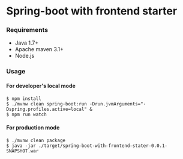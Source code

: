 # Spring-boot with frontend starter

### Requirements
* Java 1.7+
* Apache maven 3.1+
* Node.js

### Usage
#### For developer's local mode
```
$ npm install
$ ./mvnw clean spring-boot:run -Drun.jvmArguments="-Dspring.profiles.active=local" &
$ npm run watch
```

#### For production mode
```
$ ./mvnw clean package
$ java -jar ./target/spring-boot-with-frontend-stater-0.0.1-SNAPSHOT.war
```
